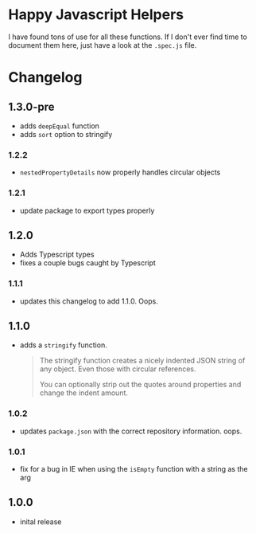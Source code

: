# Happy Javascript Helpers

I have found tons of use for all these functions. If I don't ever find time to document them here, just have a look at the `.spec.js` file.

# Changelog

## 1.3.0-pre
* adds `deepEqual` function
* adds `sort` option to stringify

### 1.2.2
* `nestedPropertyDetails` now properly handles circular objects

### 1.2.1
* update package to export types properly

## 1.2.0
* Adds Typescript types
* fixes a couple bugs caught by Typescript

### 1.1.1
* updates this changelog to add 1.1.0. Oops.

## 1.1.0
* adds a `stringify` function.
  > The stringify function creates a nicely indented JSON string of any object. Even those with circular references.
  >
  > You can optionally strip out the quotes around properties and change the indent amount.

### 1.0.2
* updates `package.json` with the correct repository information. oops.

### 1.0.1
* fix for a bug in IE when using the `isEmpty` function with a string as the arg

## 1.0.0
* inital release
